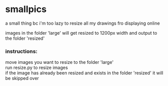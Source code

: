 # smallpics
a small thing bc i'm too lazy to resize all my drawings fro displaying online

images in the folder 'large' will get resized to 1200px width and output to the folder 'resized'

### instructions:
move images you want to resize to the folder 'large' \
run resize.py to resize images \
if the image has already been resized and exists in the folder 'resized' it will be skipped over
